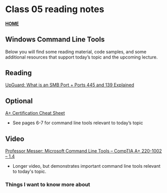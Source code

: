 # Class 05 reading notes

#### [HOME](https://cesarderio.github.io/reading-notes/)

## Windows Command Line Tools

Below you will find some reading material, code samples, and some additional resources that support today’s topic and the upcoming lecture.

## Reading

[UpGuard: What is an SMB Port + Ports 445 and 139 Explained](https://www.upguard.com/blog/smb-port)

## Optional

[A+ Certification Cheat Sheet](https://gcit.enschool.org/ourpages/auto/2017/8/2/56105037/220%20901%20Cheat%20Sheet%202017.pdf)

* See pages 6-7 for command line tools relevant to today’s topic

## Video

[Professor Messer: Microsoft Command Line Tools – CompTIA A+ 220-1002 – 1.4](https://www.professormesser.com/free-a-plus-training/220-1002/microsoft-command-line-tools/)

* Longer video, but demonstrates important command line tools relevant to today's topic.

### Things I want to know more about
